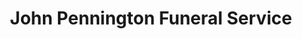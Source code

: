 ---
title: "John Pennington Funeral Service"
url: /durham/john-pennington-funeral-service/
shop: Bestattungen
---